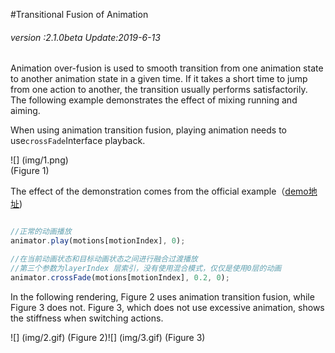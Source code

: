 #Transitional Fusion of Animation

###### *version :2.1.0beta   Update:2019-6-13*

Animation over-fusion is used to smooth transition from one animation state to another animation state in a given time. If it takes a short time to jump from one action to another, the transition usually performs satisfactorily. The following example demonstrates the effect of mixing running and aiming.

When using animation transition fusion, playing animation needs to use`crossFade`Interface playback.

![] (img/1.png)<br> (Figure 1)

The effect of the demonstration comes from the official example（[demo地址](https://layaair.ldc.layabox.com/demo2/?language=ch&category=3d&group=Animation3D&name=AnimationLayerBlend))


```typescript

//正常的动画播放
animator.play(motions[motionIndex], 0);

//在当前动画状态和目标动画状态之间进行融合过渡播放
//第三个参数为layerIndex 层索引，没有使用混合模式，仅仅是使用0层的动画
animator.crossFade(motions[motionIndex], 0.2, 0);
```


In the following rendering, Figure 2 uses animation transition fusion, while Figure 3 does not. Figure 3, which does not use excessive animation, shows the stiffness when switching actions.

![] (img/2.gif) (Figure 2)![] (img/3.gif) (Figure 3)

